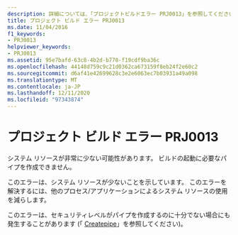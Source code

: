 ```yaml
---
description: 詳細については、「プロジェクトビルドエラー PRJ0013」を参照してください。
title: プロジェクト ビルド エラー PRJ0013
ms.date: 11/04/2016
f1_keywords:
- PRJ0013
helpviewer_keywords:
- PRJ0013
ms.assetid: 95e7bafd-63c8-4b2d-b778-f19cdf9ba36c
ms.openlocfilehash: 44148d759c9c21d0362ca673159f8eb24f2e60c2
ms.sourcegitcommit: d6af41e42699628c3e2e6063ec7b03931a49a098
ms.translationtype: MT
ms.contentlocale: ja-JP
ms.lasthandoff: 12/11/2020
ms.locfileid: "97343874"
---
```

# <a name="project-build-error-prj0013"></a>プロジェクト ビルド エラー PRJ0013

システム リソースが非常に少ない可能性があります。 ビルドの起動に必要なパイプを作成できません。

このエラーは、システム リソースが少ないことを示しています。 このエラーを解決するには、他のプロセス/アプリケーションによるシステム リソースの使用を減らします。

このエラーは、セキュリティレベルがパイプを作成するのに十分でない場合にも発生することがあります (「 [Createpipe](/windows/win32/api/namedpipeapi/nf-namedpipeapi-createpipe)」を参照してください)。
